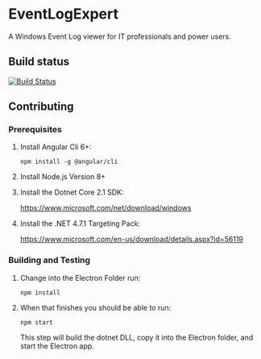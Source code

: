 # EventLogExpert

A Windows Event Log viewer for IT professionals and power users.

## Build status

[![Build Status](https://exchangeeeteam.visualstudio.com/EventLogExpert/_apis/build/status/EventLogExpert-CI)](https://exchangeeeteam.visualstudio.com/EventLogExpert/_build/latest?definitionId=9)

## Contributing

### Prerequisites

1. Install Angular Cli 6+:

	`npm install -g @angular/cli`

2. Install Node.js Version 8+
3. Install the Dotnet Core 2.1 SDK:

	https://www.microsoft.com/net/download/windows

4. Install the .NET 4.7.1 Targeting Pack:

	https://www.microsoft.com/en-us/download/details.aspx?id=56119

### Building and Testing

1. Change into the Electron Folder run: 

	`npm install`

2. When that finishes you should be able to run:

	`npm start`

	This step will build the dotnet DLL, copy it into the Electron folder, and start the Electron app.
